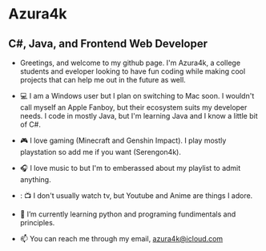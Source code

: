 # Azura4k
## C#, Java, and Frontend Web Developer
- Greetings, and welcome to my github page. I'm Azura4k, a college students and eveloper looking to have fun coding while making cool projects that can help me out in the future as well.
<!--
**azura4k/Azura4k** is a ✨ _special_ ✨ repository because its `README.md` (this file) appears on your GitHub profile.
-->
- 💻 I am a Windows user but I plan on switching to Mac soon. I wouldn't call myself an Apple Fanboy, but their ecosystem suits my developer needs. I code in mostly Java, but I'm learning Java and I know a little bit of C#. 

- 🎮 I love gaming (Minecraft and Genshin Impact). I play mostly playstation so add me if you want (Serengon4k).

- 🎧 I love music to but I'm to emberassed about my playlist to admit anything.

- :	📺 I don't usually watch tv, but Youtube and Anime are things I adore.

- 🌱 I’m currently learning python and programing fundimentals and principles.

- 📫 You can reach me through my email, azura4k@icloud.com
